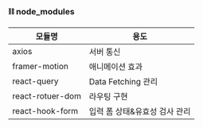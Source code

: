 ### ⛓ node_modules

| 모듈명              | 용도                                   |
| ------------------- | -------------------------------------- |
| axios               | 서버 통신                              |
| framer-motion       | 애니메이션 효과                        |
| react-query         | Data Fetching 관리                     |
| react-rotuer-dom    | 라우팅 구현                            |
| react-hook-form     | 입력 폼 상태&유효성 검사 관리          |



